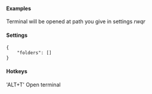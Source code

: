 #### Examples
Terminal will be opened at path you give in settings
*rwqr*

#### Settings
```
{
	"folders": []
}
```

#### Hotkeys
'ALT+T' Open terminal